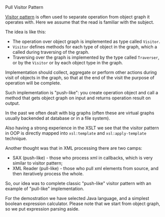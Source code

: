   <p>
    Pull Visitor Pattern</p>
  <p>
    <a href="https://en.wikipedia.org/wiki/Visitor_pattern">Visitor pattern</a> is often used to separate operation from object graph it operates with. 
    Here we assume that the read is familiar with the subject.</p>
  <p>
    The idea is like this:</p>
  <ul>
    <li>The operation over object graph is implemented as type called <code>Visitor</code>.</li>
    <li><code>Visitor</code> defines methods for each type of object in the graph, which a called during traversing of the graph.</li>
    <li>Traversing over the graph is implemented by the type called <code>Traverser</code>, or by the <code>Visitor</code> or by each object type in the graph.</li>
  </ul>

  <p>
    Implementation should collect, aggregate or perform other actions during visit of objects in the graph, so that at the end of the visit the purpose of operation will be complete.</p>

  <p>
    Such implementation is &quot;push-like&quot;: you create operation object and call a method that gets object graph on input and returns operation result on output.</p>
  <p>
    In the past we often dealt with big graphs (often these are virtual graphs usually backended at database or in a file system). </p>
  <p>
    Also having a strong experience in the XSLT we see that the visitor pattern in OOP is directly mapped into <code>xsl:template</code> and <code>xsl:apply-template</code> technique. </p>
  <p>
    Another thought was that in XML processing there are two camps: </p>
  <ul>
    <li>SAX (push-like) - those who process xml in callbacks, which is very similar to visitor pattern;</li>
    <li>XML Reader (pull-like) - those who pull xml elements from source, and then iteratively process the whole.</li>
  </ul>
  <p>
    So, our idea was to complete classic &quot;push-like&quot; visitor pattern with an example of &quot;pull-like&quot; implementation.</p>
  <p>
    For the demostration we have selected Java language, and a simplest boolean expression calculator. Please note that we start from object graph, so we put expression parsing aside.</p>
